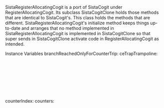 SistaRegisterAllocatingCogit is a port of SistaCogit under RegisterAllocatingCogit.  Its subclass SistaCogitClone holds those methods that are identical to SistaCogit's.  This class holds the methods that are different.  SistaRegisterAllocatingCogit's initialize method keeps things up-to-date and arranges that no method implemented in SistaRegisterAllocatingCogit is implemented in SistaCogitClone so that super sends in SistaCogitClone activate code in RegisterAllocatingCogit as intended.

Instance Variables
	branchReachedOnlyForCounterTrip:		<Object>
	ceTrapTrampoline:		<Object>
	counterIndex:		<Object>
	counters:		<Object>
	initialCounterValue:		<Object>
	numCounters:		<Object>

branchReachedOnlyForCounterTrip
	- xxxxx

ceTrapTrampoline
	- xxxxx

counterIndex
	- xxxxx

counters
	- xxxxx

initialCounterValue
	- xxxxx

numCounters
	- xxxxx
